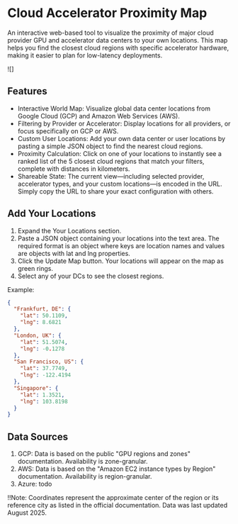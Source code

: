 # Cloud Accelerator Proximity Map

An interactive web-based tool to visualize the proximity of major cloud provider GPU and accelerator data centers to your own locations. This map helps you find the closest cloud regions with specific accelerator hardware, making it easier to plan for low-latency deployments.

![]

## Features

- Interactive World Map: Visualize global data center locations from Google Cloud (GCP) and Amazon Web Services (AWS).
- Filtering by Provider or Accelerator: Display locations for all providers, or focus specifically on GCP or AWS.
- Custom User Locations: Add your own data center or user locations by pasting a simple JSON object to find the nearest cloud regions.
- Proximity Calculation: Click on one of your locations to instantly see a ranked list of the 5 closest cloud regions that match your filters, complete with distances in kilometers.
- Shareable State: The current view—including selected provider, accelerator types, and your custom locations—is encoded in the URL. Simply copy the URL to share your exact configuration with others.

## Add Your Locations

1. Expand the Your Locations section.
2. Paste a JSON object containing your locations into the text area. The required format is an object where keys are location names and values are objects with lat and lng properties.
3. Click the Update Map button. Your locations will appear on the map as green rings.
4. Select any of your DCs to see the closest regions.

Example:
```json
{
  "Frankfurt, DE": {
    "lat": 50.1109,
    "lng": 8.6821
  },
  "London, UK": {
    "lat": 51.5074,
    "lng": -0.1278
  },
  "San Francisco, US": {
    "lat": 37.7749,
    "lng": -122.4194
  },
  "Singapore": {
    "lat": 1.3521,
    "lng": 103.8198
  }
}
```


## Data Sources

1. GCP: Data is based on the public "GPU regions and zones" documentation. Availability is zone-granular.
2. AWS: Data is based on the "Amazon EC2 instance types by Region" documentation. Availability is region-granular.
3. Azure: todo

!!Note: Coordinates represent the approximate center of the region or its reference city as listed in the official documentation. Data was last updated August 2025.
